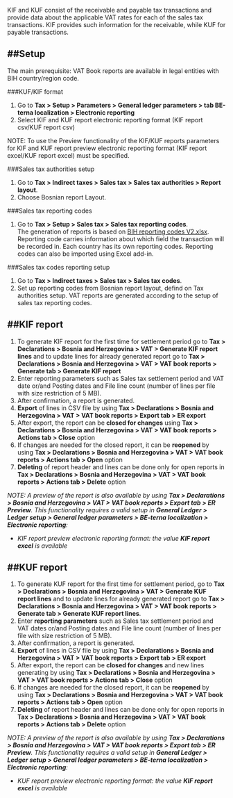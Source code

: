 KIF and KUF consist of the receivable and payable tax transactions and provide data about the applicable VAT rates for each of the sales tax transactions. KIF provides such information for the receivable, while KUF for payable transactions.


##**Setup**
----

The main prerequisite: VAT Book reports are available in legal entities with BIH country/region code.

###KUF/KIF format
1. Go to **Tax > Setup > Parameters > General ledger parameters > tab BE-terna localization > Electronic reporting**
2. Select KIF and KUF report electronic reporting format (KIF report csv/KUF report csv)

NOTE: To use the Preview functionality of the KIF/KUF reports parameters for KIF and KUF report preview electronic reporting format (KIF report excel/KUF report excel) must be specified.

###Sales tax authorities setup

1. Go to **Tax > Indirect taxes > Sales tax > Sales tax authorities > Report layout**. 
2. Choose Bosnian report Layout.

###Sales tax reporting codes
1. Go to **Tax > Setup > Sales tax > Sales tax reporting codes**.<br>
The generation of reports is based on [BIH reporting codes V2.xlsx](/.attachments/BIH%20reporting%20codes%20V2-83b6f451-42f1-445a-9a0a-c1f087709926.xlsx). Reporting code carries information about which field the transaction will be recorded in. Each country has its own reporting codes. Reporting codes can also be imported using Excel add-in.

###Sales tax codes reporting setup
1. Go to **Tax > Indirect taxes > Sales tax > Sales tax codes**.
2. Set up reporting codes from Bosnian report layout, defind on Tax authorities setup. VAT reports are generated according to the setup of sales tax reporting codes.


##**KIF report**
----
1. To generate KIF report for the first time for settlement period go to **Tax > Declarations > Bosnia and Herzegovina > VAT > Generate KIF report lines** and to update lines for already generated report go to **Tax > Declarations > Bosnia and Herzegovina > VAT > VAT book reports > Generate tab > Generate KIF report**
2. Enter reporting parameters such as Sales tax settlement period and VAT date or/and Posting dates and File line count (number of lines per file with size restriction of 5 MB).
3. After confirmation, a report is generated.
4. **Export** of lines in CSV file by using **Tax > Declarations > Bosnia and Herzegovina > VAT > VAT book reports > Export tab > ER export**
5. After export, the report can be **closed for changes** using **Tax > Declarations > Bosnia and Herzegovina > VAT > VAT book reports > Actions tab > Close** option
6. If changes are needed for the closed report, it can be **reopened** by using **Tax > Declarations > Bosnia and Herzegovina > VAT > VAT book reports > Actions tab > Open** option
7.	**Deleting** of report header and lines can be done only for open reports in **Tax > Declarations > Bosnia and Herzegovina > VAT > VAT book reports > Actions tab > Delete** option

_NOTE: A preview of the report is also available by using **Tax > Declarations > Bosnia and Herzegovina > VAT > VAT book reports > Export tab > ER Preview**. This functionality requires a valid setup in **General Ledger > Ledger setup > General ledger parameters > BE-terna localization > Electronic reporting**:_
- _KIF report preview electronic reporting format: the value **KIF report excel** is available_

##**KUF report**
----
1. To generate KUF report for the first time for settlement period, go to  **Tax > Declarations > Bosnia and Herzegovina > VAT > Generate KUF report lines** and to update lines for already generated report go to **Tax > Declarations > Bosnia and Herzegovina > VAT > VAT book reports > Generate tab > Generate KUF report lines**.
2.	Enter **reporting parameters** such as Sales tax settlement period and VAT dates or/and Posting dates and File line count (number of lines per file with size restriction of 5 MB).
3.	After confirmation, a report is generated.
4.	**Export** of lines in CSV file by using **Tax > Declarations > Bosnia and Herzegovina > VAT > VAT book reports > Export tab > ER export**
5.	After export, the report can be **closed for changes** and new lines generating by using **Tax > Declarations > Bosnia and Herzegovina > VAT > VAT book reports > Actions tab > Close** option
6.	If changes are needed for the closed report, it can be **reopened** by using **Tax > Declarations > Bosnia and Herzegovina > VAT > VAT book reports > Actions tab > Open** option
7.	**Deleting** of report header and lines can be done only for open reports in **Tax > Declarations > Bosnia and Herzegovina > VAT > VAT book reports > Actions tab > Delete** option

_NOTE: A preview of the report is also available by using **Tax > Declarations > Bosnia and Herzegovina > VAT > VAT book reports > Export tab > ER Preview**. This functionality requires a valid setup in **General Ledger > Ledger setup > General ledger parameters > BE-terna localization > Electronic reporting**:_
- _KUF report preview electronic reporting format: the value **KIF report excel** is available_


